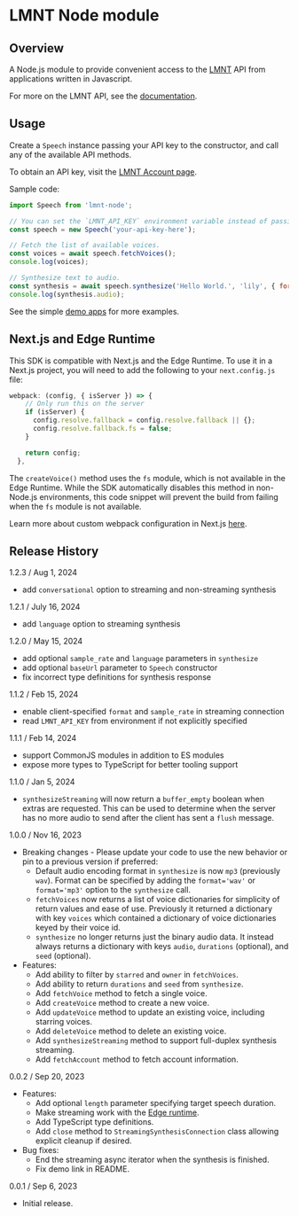 # LMNT Node module

## Overview

A Node.js module to provide convenient access to the [LMNT](https://www.lmnt.com) API from applications written in Javascript.

For more on the LMNT API, see the [documentation](https://www.lmnt.com/docs/node).

## Usage

Create a `Speech` instance passing your API key to the constructor, and call any of the available API methods.

To obtain an API key, visit the [LMNT Account page](https://app.lmnt.com/account).

Sample code:
```js
import Speech from 'lmnt-node';

// You can set the `LMNT_API_KEY` environment variable instead of passing in a string below.
const speech = new Speech('your-api-key-here');

// Fetch the list of available voices.
const voices = await speech.fetchVoices();
console.log(voices);

// Synthesize text to audio.
const synthesis = await speech.synthesize('Hello World.', 'lily', { format: 'mp3' });
console.log(synthesis.audio);
```

See the simple [demo apps](https://github.com/lmnt-com/lmnt-node/tree/master/demo/node) for more examples.


## Next.js and Edge Runtime
 This SDK is compatible with Next.js and the Edge Runtime. To use it in a Next.js project, you will need to add the following to your `next.config.js` file:
 ```javascript
 webpack: (config, { isServer }) => {
     // Only run this on the server
     if (isServer) {
       config.resolve.fallback = config.resolve.fallback || {};
       config.resolve.fallback.fs = false;
     }

     return config;
   },
 ```
 The `createVoice()` method uses the `fs` module, which is not available in the Edge Runtime. While the SDK automatically disables this method in non-Node.js environments,
 this code snippet will prevent the build from failing when the `fs` module is not available.

 Learn more about custom webpack configuration in Next.js [here](https://nextjs.org/docs/api-reference/next.config.js/custom-webpack-config).

 
## Release History
1.2.3 / Aug 1, 2024
- add `conversational` option to streaming and non-streaming synthesis

1.2.1 / July 16, 2024
- add `language` option to streaming synthesis

1.2.0 / May 15, 2024
- add optional `sample_rate` and `language` parameters in `synthesize`
- add optional `baseUrl` parameter to `Speech` constructor
- fix incorrect type definitions for synthesis response

1.1.2 / Feb 15, 2024
- enable client-specified `format` and `sample_rate` in streaming connection
- read `LMNT_API_KEY` from environment if not explicitly specified

1.1.1 / Feb 14, 2024
- support CommonJS modules in addition to ES modules
- expose more types to TypeScript for better tooling support

1.1.0 / Jan 5, 2024
- `synthesizeStreaming` will now return a `buffer_empty` boolean when extras are requested. This can be used to determine when the server has no more audio to send after the client has sent a `flush` message.

1.0.0 / Nov 16, 2023
- Breaking changes - Please update your code to use the new behavior or pin to a previous version if preferred:
  - Default audio encoding format in `synthesize` is now `mp3` (previously `wav`). Format can be specified by adding the `format='wav'` or `format='mp3'` option to the `synthesize` call.
  - `fetchVoices` now returns a list of voice dictionaries for simplicity of return values and ease of use. Previously it returned a dictionary with key `voices` which contained a dictionary of voice dictionaries keyed by their voice id.
  - `synthesize` no longer returns just the binary audio data. It instead always returns a dictionary with keys `audio`, `durations` (optional), and `seed` (optional).
- Features:
  - Add ability to filter by `starred` and `owner` in `fetchVoices`.
  - Add ability to return `durations` and `seed` from `synthesize`.
  - Add `fetchVoice` method to fetch a single voice.
  - Add `createVoice` method to create a new voice.
  - Add `updateVoice` method to update an existing voice, including starring voices.
  - Add `deleteVoice` method to delete an existing voice.
  - Add `synthesizeStreaming` method to support full-duplex synthesis streaming.
  - Add `fetchAccount` method to fetch account information.

0.0.2 / Sep 20, 2023
- Features:
  - Add optional `length` parameter specifying target speech duration.
  - Make streaming work with the [Edge runtime](https://vercel.com/docs/functions/edge-functions/edge-runtime).
  - Add TypeScript type definitions.
  - Add `close` method to `StreamingSynthesisConnection` class allowing explicit cleanup if desired.
- Bug fixes:
  - End the streaming async iterator when the synthesis is finished.
  - Fix demo link in README.

0.0.1 / Sep 6, 2023
- Initial release.
